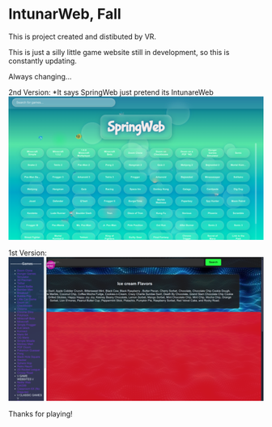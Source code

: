 # IntunarWeb, Fall

This is project created and distibuted by VR.

This is just a silly little game website still in development, so this is constantly updating.

Always changing...

2nd Version: *It says SpringWeb just pretend its IntunareWeb
![SpringWeb Logo](new.png)

1st Version:
![SpringWeb Logo](old.png)

Thanks for playing!
